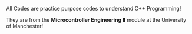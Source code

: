 All Codes are practice purpose codes to understand C++ Programming!

They are from the **Microcontroller Engineering II** module at the University of Manchester!
